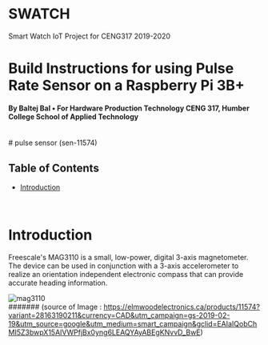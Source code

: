 # SWATCH
Smart Watch IoT Project for CENG317 2019-2020

# Build Instructions for using Pulse Rate Sensor on a Raspberry Pi 3B+
####            By Baltej Bal • For Hardware Production Technology CENG 317, Humber College School of Applied Technology

<br />
 # pulse sensor (sen-11574)
<br/>

## Table of Contents
- [Introduction](#Introduction)

<br />

# Introduction
Freescale's MAG3110 is a small, low-power, digital 3-axis magnetometer. The device can be used in conjunction with a 3-axis accelerometer to realize an orientation independent electronic compass that can provide accurate heading information.

![mag3110](https://cdn.shopify.com/s/files/1/0915/1182/products/11574-01_2048x.jpg?v=1473879996)
<br/>
####### (source of Image : https://elmwoodelectronics.ca/products/11574?variant=28163190211&currency=CAD&utm_campaign=gs-2019-02-19&utm_source=google&utm_medium=smart_campaign&gclid=EAIaIQobChMI5Z3bwpX15AIVWPfjBx0yng6LEAQYAyABEgKNvvD_BwE)

<br/>
